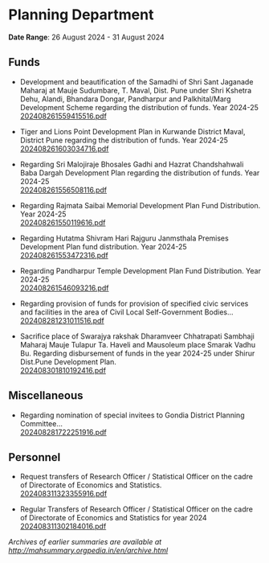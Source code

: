 # Planning Department

**Date Range**: 26 August 2024 - 31 August 2024


## Funds
- Development and beautification of the Samadhi of Shri Sant Jaganade Maharaj at Mauje Sudumbare, T. Maval, Dist. Pune under Shri Kshetra Dehu, Alandi, Bhandara Dongar, Pandharpur and Palkhital/Marg Development Scheme regarding the distribution of funds. Year 2024-25\
  [202408261559415516.pdf](https://gr.maharashtra.gov.in/Site/Upload/Government%20Resolutions/English/202408261559415516.pdf)

- Tiger and Lions Point Development Plan in Kurwande District Maval, District Pune regarding the distribution of funds. Year 2024-25\
  [202408261603034716.pdf](https://gr.maharashtra.gov.in/Site/Upload/Government%20Resolutions/English/202408261603034716.pdf)

- Regarding Sri Malojiraje Bhosales Gadhi and Hazrat Chandshahwali Baba Dargah Development Plan regarding the distribution of funds. Year 2024-25\
  [202408261556508116.pdf](https://gr.maharashtra.gov.in/Site/Upload/Government%20Resolutions/English/202408261556508116.pdf)

- Regarding Rajmata Saibai Memorial Development Plan Fund Distribution. Year 2024-25\
  [202408261550119616.pdf](https://gr.maharashtra.gov.in/Site/Upload/Government%20Resolutions/English/202408261550119616.pdf)

- Regarding Hutatma Shivram Hari Rajguru Janmsthala Premises Development Plan fund distribution. Year 2024-25\
  [202408261553472316.pdf](https://gr.maharashtra.gov.in/Site/Upload/Government%20Resolutions/English/202408261553472316.pdf)

- Regarding Pandharpur Temple Development Plan Fund Distribution. Year 2024-25\
  [202408261546093216.pdf](https://gr.maharashtra.gov.in/Site/Upload/Government%20Resolutions/English/202408261546093216.pdf)

- Regarding provision of funds for provision of specified civic services and facilities in the area of Civil Local Self-Government Bodies...\
  [202408281231011516.pdf](https://gr.maharashtra.gov.in/Site/Upload/Government%20Resolutions/English/202408281231011516.pdf)

- Sacrifice place of Swarajya rakshak Dharamveer Chhatrapati Sambhaji Maharaj Mauje Tulapur Ta. Haveli and Mausoleum place Smarak Vadhu Bu. Regarding disbursement of funds in the year 2024-25 under Shirur Dist.Pune Development Plan.\
  [202408301810192416.pdf](https://gr.maharashtra.gov.in/Site/Upload/Government%20Resolutions/English/202408301810192416.pdf)

## Miscellaneous
- Regarding nomination of special invitees to Gondia District Planning Committee...\
  [202408281722251916.pdf](https://gr.maharashtra.gov.in/Site/Upload/Government%20Resolutions/English/202408281722251916.pdf)

## Personnel
- Request transfers of Research Officer / Statistical Officer on the cadre of Directorate of Economics and Statistics.\
  [202408311323355916.pdf](https://gr.maharashtra.gov.in/Site/Upload/Government%20Resolutions/English/202408311323355916.pdf)

- Regular Transfers of Research Officer / Statistical Officer on the cadre of Directorate of Economics and Statistics for year 2024\
  [202408311302184016.pdf](https://gr.maharashtra.gov.in/Site/Upload/Government%20Resolutions/English/202408311302184016.pdf)


*Archives of earlier summaries are available at http://mahsummary.orgpedia.in/en/archive.html*